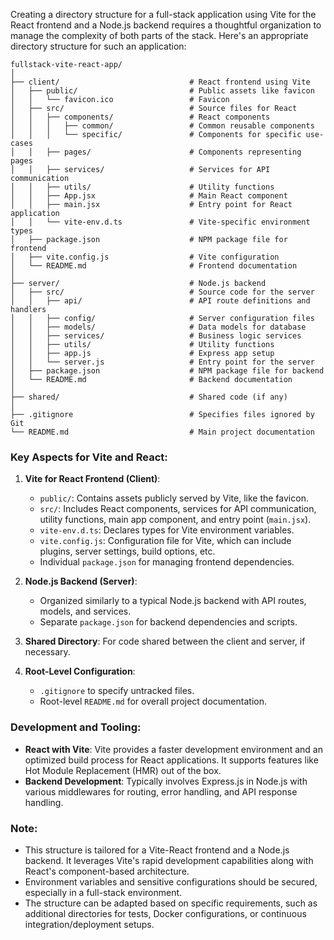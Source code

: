 Creating a directory structure for a full-stack application using Vite for the React frontend and a Node.js backend requires a thoughtful organization to manage the complexity of both parts of the stack. Here's an appropriate directory structure for such an application:

```
fullstack-vite-react-app/
│
├── client/                             # React frontend using Vite
│   ├── public/                         # Public assets like favicon
│   │   └── favicon.ico                 # Favicon
│   ├── src/                            # Source files for React
│   │   ├── components/                 # React components
│   │   │   ├── common/                 # Common reusable components
│   │   │   └── specific/               # Components for specific use-cases
│   │   ├── pages/                      # Components representing pages
│   │   ├── services/                   # Services for API communication
│   │   ├── utils/                      # Utility functions
│   │   ├── App.jsx                     # Main React component
│   │   ├── main.jsx                    # Entry point for React application
│   │   └── vite-env.d.ts               # Vite-specific environment types
│   ├── package.json                    # NPM package file for frontend
│   ├── vite.config.js                  # Vite configuration
│   └── README.md                       # Frontend documentation
│
├── server/                             # Node.js backend
│   ├── src/                            # Source code for the server
│   │   ├── api/                        # API route definitions and handlers
│   │   ├── config/                     # Server configuration files
│   │   ├── models/                     # Data models for database
│   │   ├── services/                   # Business logic services
│   │   ├── utils/                      # Utility functions
│   │   ├── app.js                      # Express app setup
│   │   └── server.js                   # Entry point for the server
│   ├── package.json                    # NPM package file for backend
│   └── README.md                       # Backend documentation
│
├── shared/                             # Shared code (if any)
│
├── .gitignore                          # Specifies files ignored by Git
└── README.md                           # Main project documentation
```

### Key Aspects for Vite and React:

1. **Vite for React Frontend (Client)**:
   - `public/`: Contains assets publicly served by Vite, like the favicon.
   - `src/`: Includes React components, services for API communication, utility functions, main app component, and entry point (`main.jsx`).
   - `vite-env.d.ts`: Declares types for Vite environment variables.
   - `vite.config.js`: Configuration file for Vite, which can include plugins, server settings, build options, etc.
   - Individual `package.json` for managing frontend dependencies.

2. **Node.js Backend (Server)**:
   - Organized similarly to a typical Node.js backend with API routes, models, and services.
   - Separate `package.json` for backend dependencies and scripts.

3. **Shared Directory**: For code shared between the client and server, if necessary.

4. **Root-Level Configuration**:
   - `.gitignore` to specify untracked files.
   - Root-level `README.md` for overall project documentation.

### Development and Tooling:

- **React with Vite**: Vite provides a faster development environment and an optimized build process for React applications. It supports features like Hot Module Replacement (HMR) out of the box.
- **Backend Development**: Typically involves Express.js in Node.js with various middlewares for routing, error handling, and API response handling.

### Note:

- This structure is tailored for a Vite-React frontend and a Node.js backend. It leverages Vite's rapid development capabilities along with React's component-based architecture.
- Environment variables and sensitive configurations should be secured, especially in a full-stack environment.
- The structure can be adapted based on specific requirements, such as additional directories for tests, Docker configurations, or continuous integration/deployment setups.